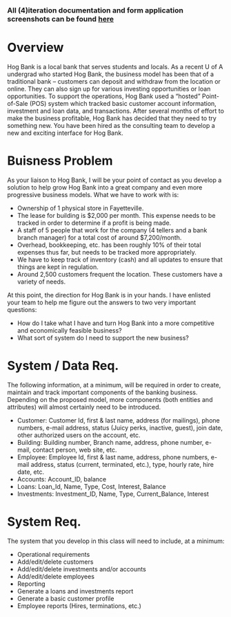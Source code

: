 ### All (4)iteration documentation and form application screenshots can be found [here](https://docs.google.com/document/d/11n-ew8yiJiHotcpuk0ATZNpT67K25RMHbYG_5k01SG4/edit?usp=sharing)


# Overview
Hog Bank is a local bank that serves students and locals. As a recent U of A undergrad who started Hog Bank, the business model has been that of a traditional bank – customers can deposit and withdraw from the location or online.  They can also sign up for various investing opportunities or loan opportunities. To support the operations, Hog Bank used a “hosted” Point-of-Sale (POS) system which tracked basic customer account information, investment and loan data, and transactions.  After several months of effort to make the business profitable, Hog Bank has decided that they need to try something new. You have been hired as the consulting team to develop a new and exciting interface for Hog Bank.




# Buisness Problem
As your liaison to Hog Bank, I will be your point of contact as you develop a solution to help grow Hog Bank into a great company and even more progressive business models.
What we have to work with is:
- Ownership of 1 physical store in Fayetteville.
- The lease for building is $2,000 per month.  This expense needs to be tracked in order to determine if a profit is being made.
- A staff of 5 people that work for the company (4 tellers and a bank branch manager) for a total cost of around $7,200/month.
- Overhead, bookkeeping, etc. has been roughly 10% of their total expenses thus far, but needs to be tracked more appropriately.
- We have to keep track of inventory (cash) and all updates to ensure that things are kept in regulation. 
- Around 2,500 customers frequent the location. These customers have a variety of needs.    

At this point, the direction for Hog Bank is in your hands. I have enlisted your team to help me figure out the answers to two very important questions:
- How do I take what I have and turn Hog Bank into a more competitive and economically feasible business?
- What sort of system do I need to support the new business?  




# System / Data Req.
The following information, at a minimum, will be required in order to create, maintain and track important components of the banking business.  Depending on the proposed model, more components (both entities and attributes) will almost certainly need to be introduced.  
- Customer: Customer Id, first & last name, address (for mailings), phone numbers, e-mail address, status (Juicy perks, inactive, guest), join date, other authorized users on the account, etc.
- Building: Building number, Branch name, address, phone number, e-mail, contact person, web site, etc.
- Employee: Employee Id, first & last name, address, phone numbers, e-mail address, status (current, terminated, etc.), type, hourly rate, hire date, etc.
- Accounts: Account_ID, balance
- Loans: Loan_Id, Name, Type, Cost, Interest, Balance
- Investments: Investment_ID, Name, Type, Current_Balance, Interest




# System Req.
The system that you develop in this class will need to include, at a minimum:
- Operational requirements
- Add/edit/delete customers
- Add/edit/delete investments and/or accounts
- Add/edit/delete employees
- Reporting
- Generate a loans and investments report
- Generate a basic customer profile
- Employee reports (Hires, terminations, etc.)




